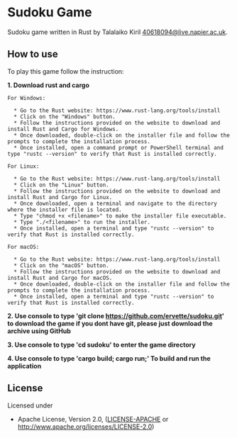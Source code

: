 # Sudoku Game
Sudoku game written in Rust by Talalaiko Kiril <40618094@live.napier.ac.uk>.

## How to use

To play this game follow the instruction:

**1. Download rust and cargo**

    For Windows:

      * Go to the Rust website: https://www.rust-lang.org/tools/install
      * Click on the "Windows" button.
      * Follow the instructions provided on the website to download and install Rust and Cargo for Windows.
      * Once downloaded, double-click on the installer file and follow the prompts to complete the installation process.
      * Once installed, open a command prompt or PowerShell terminal and type "rustc --version" to verify that Rust is installed correctly.

    For Linux:

      * Go to the Rust website: https://www.rust-lang.org/tools/install
      * Click on the "Linux" button.
      * Follow the instructions provided on the website to download and install Rust and Cargo for Linux.
      * Once downloaded, open a terminal and navigate to the directory where the installer file is located.
      * Type "chmod +x <filename>" to make the installer file executable.
      * Type "./<filename>" to run the installer.
      * Once installed, open a terminal and type "rustc --version" to verify that Rust is installed correctly.

    For macOS:

      * Go to the Rust website: https://www.rust-lang.org/tools/install
      * Click on the "macOS" button.
      * Follow the instructions provided on the website to download and install Rust and Cargo for macOS.
      * Once downloaded, double-click on the installer file and follow the prompts to complete the installation process.
      * Once installed, open a terminal and type "rustc --version" to verify that Rust is installed correctly.

**2. Use console to type 'git clone https://github.com/ervette/sudoku.git' to download the game if you dont have git, please just download the archive using GitHub**

**3. Use console to type 'cd sudoku' to enter the game directory**

**4. Use console to type 'cargo build; cargo run;' To build and run the application**
  

## License

Licensed under

 * Apache License, Version 2.0, ([LICENSE-APACHE](LICENSE-APACHE) or http://www.apache.org/licenses/LICENSE-2.0)
